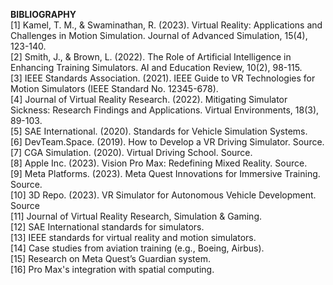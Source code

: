 **BIBLIOGRAPHY**  
[1] Kamel, T. M., & Swaminathan, R. (2023). Virtual Reality: Applications and Challenges in Motion Simulation. Journal of Advanced Simulation, 15(4), 123-140.  
[2] Smith, J., & Brown, L. (2022). The Role of Artificial Intelligence in Enhancing Training Simulators. AI and Education Review, 10(2), 98-115.  
[3] IEEE Standards Association. (2021). IEEE Guide to VR Technologies for Motion Simulators (IEEE Standard No. 12345-678).  
[4] Journal of Virtual Reality Research. (2022). Mitigating Simulator Sickness: Research Findings and Applications. Virtual Environments, 18(3), 89-103.  
[5] SAE International. (2020). Standards for Vehicle Simulation Systems.  
[6] DevTeam.Space. (2019). How to Develop a VR Driving Simulator. Source.  
[7] CGA Simulation. (2020). Virtual Driving School. Source.  
[8] Apple Inc. (2023). Vision Pro Max: Redefining Mixed Reality. Source.  
[9] Meta Platforms. (2023). Meta Quest Innovations for Immersive Training. Source.  
[10] 3D Repo. (2023). VR Simulator for Autonomous Vehicle Development. Source  
[11] Journal of Virtual Reality Research, Simulation & Gaming.  
[12] SAE International standards for simulators.  
[13] IEEE standards for virtual reality and motion simulators.  
[14] Case studies from aviation training (e.g., Boeing, Airbus).  
[15] Research on Meta Quest’s Guardian system.  
[16] Pro Max's integration with spatial computing.  
